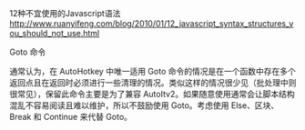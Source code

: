 12种不宜使用的Javascript语法
http://www.ruanyifeng.com/blog/2010/01/12_javascript_syntax_structures_you_should_not_use.html

Goto 命令

通常认为，在 AutoHotkey 中唯一适用 Goto 命令的情况是在一个函数中存在多个返回点且在返回时必须进行一些清理的情况。类似这样的情况很少见（批处理中则很常见），保留此命令主要是为了兼容 AutoItv2。如果随意使用通常会让脚本结构混乱不容易阅读且难以维护，所以不鼓励使用 Goto。考虑使用 Else、区块、Break 和 Continue 来代替 Goto。
